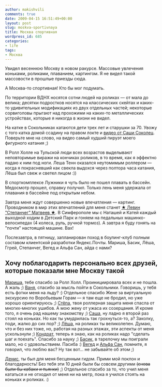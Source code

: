 ```yaml
---
author: makishvili
comments: true
date: 2009-04-15 16:51:49+00:00
layout: post
slug: moskva-sportivnaya
title: Москва спортивная
wordpress_id: 685
categories:
- life
tags:
- Москва
---
```


Увидел весеннюю Москву в новом ракурсе. Массовые увлечения коньками, роликами, плаванием, картингом. Я не видел такой массовости в прошлые приезды сюда.

А Москва-то спортивная! Кто бы мог подумать.

<!-- more -->

По территории ВДНХ носятся сотни людей на роликах — от мала до велика; десятки подростков носятся на классических  скейтах и каких-то удивительных модификациях из двух отдельных частей; некоторые сорвиголовы прыгают над прохожими на каких-то металлических устройствах, которые я никогда в жизни не видел.

На катке в Сокольниках катаются дети трех лет и старушки за 70. Увожу с того катка домой ссадину на правом локте и [видео от Саши Соколец](http://video.yandex.ru/users/alsun/view/25/). Поверьте мне на слово, на видео самый худший пируэт моего фигурного катания ;)

В Ролл Холле на Тульской люди всех возрастов выделывают неповторимые виражи на кончиках роликов, в то время, как я эффектно падаю к ним под ноги. Леша Тенн оказался неутомимым роллером — когда я покрасневший как свекла выдохся через полтора часа катания, Лёша был свеж и светел лицом :))

В спорткомплексе Лужники я чуть было не пошел плавать в бассейн. Медосмотр прошел, справку получил. Только лень меня удержала от плавания в бассейне под открытым небом.

Завтра меня ждут совершенно новые впечатления — картинг. Проводником в мир этих впечатлений для меня станет [★ Левин "Степанчег" Матвеев ★](http://levin-matveev.ya.ru/). В Симферополе мы с Наташей и Катей каждый выходной ходим в Детский Парк и гоняем на педальных машинко-велосипедах (4 колеса, руль, ручной тормоз). А завтра я буду гонять на "почти" настоящей машине. Вах!

Послезавтра, в пятницу, запланирован поход в боулинг-клуб полным составом клиентской разработки Яндекс.Почты. Мариша, Басик, Лёша, Ггрей, Степанчег, Вегед и Альфа Сан, айда с нами?




## Хочу поблагодарить персонально всех друзей, которые показали мне Москву такой


[Мариша](http://panfilovamarina.ya.ru), тебе спасибо за Ролл Холл. Проинициировала всех и не пошла. А жаль ;)
[Ваня](http://shirokoff.ya.ru/), спасибо за мысль  пойти в Сокольники. Говоришь, у тебя есть фотки меня на льду? :) Отдельное спасибо Жене за виртуальную экскурсию по Воробьевым Горам — я там еще не бродил, но уже хорошо ориентируюсь ;)
[Стёпа](http://sreznikov.blogspot.com), твоя роллерная защита меня спасла от многих-многих ушибов. А мою жену от ужаса их созерцания. И кроме того, я очень рад нашему знакомству ;)
[Саша](http://alsun.ya.ru/), ну ладно я второй раз стоял на коньках. Но как ты умудрилась так грохнуться-то, а? Заколку, поди, жалко до сих пор? ;)
[Лёша](http://lynn.ru/), на роликах ты великолепен. Думаю, что и без них тоже, но, работая на разных этажах, эти аспекты от меня ускользнули ;)
[Кондрат](http://remha-v.ya.ru/), теперь я знаю, как на роликах надо "сделать шаг и поехать". Спасибо за науку ;)
[Басик](http://basvasilich.ya.ru), в тарелочку мы поиграли мало, но с удовольствием. Пасиба :)
[Вегед](http://veged.ya.ru/) и [Альфа Сан](http://alpha-san.ya.ru/), помните, я говорил, что люблю вас? Ну так вот... не забывайте об этом ;)


[Денис](htp://elweden.ya.ru), ты был для меня бесценным гидом. Прими мой поклон и благодарность! Без тебя эти 10 дней были бы совсем другими <del>(снова были бы кабаки и пьянки)</del> ;) Отдельное спасибо за то, что учил меня кататься и не отходил от меня ни на метр, пока я учился стоять на коньках и роликах. :)
